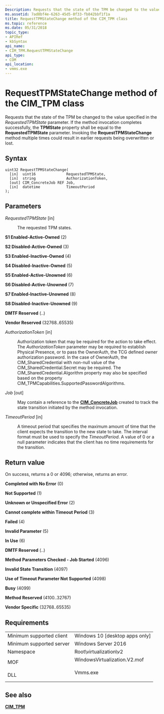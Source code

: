 ```yaml
---
Description: Requests that the state of the TPM be changed to the value specified in the RequestedTPMState parameter.
ms.assetid: 7ad8bf4e-6263-45d5-8f33-fb842bbf1f1a
title: RequestTPMStateChange method of the CIM_TPM class
ms.topic: reference
ms.date: 05/31/2018
topic_type: 
- APIRef
- kbSyntax
api_name: 
- CIM_TPM.RequestTPMStateChange
api_type: 
- COM
api_location: 
- vmms.exe
---
```


# RequestTPMStateChange method of the CIM\_TPM class

Requests that the state of the TPM be changed to the value specified in the *RequestedTPMState* parameter. If the method invocation completes successfully, the **TPMState** property shall be equal to the **RequestedTPMState** parameter. Invoking the **RequestTPMStateChange** method multiple times could result in earlier requests being overwritten or lost.

## Syntax


```mof
uint32 RequestTPMStateChange(
  [in]  uint16              RequestedTPMState,
  [in]  string              AuthorizationToken,
  [out] CIM_ConcreteJob REF Job,
  [in]  datetime            TimeoutPeriod
);
```



## Parameters

<dl> <dt>

*RequestedTPMState* \[in\]
</dt> <dd>

The requested TPM states.

<dt>

<span id="S1_Enabled-Active-Owned"></span><span id="s1_enabled-active-owned"></span><span id="S1_ENABLED-ACTIVE-OWNED"></span>

**S1 Enabled-Active-Owned** (2)


</dt> <dd></dd> <dt>

<span id="S2_Disabled-Active-Owned"></span><span id="s2_disabled-active-owned"></span><span id="S2_DISABLED-ACTIVE-OWNED"></span>

**S2 Disabled-Active-Owned** (3)


</dt> <dd></dd> <dt>

<span id="S3_Enabled-Inactive-Owned"></span><span id="s3_enabled-inactive-owned"></span><span id="S3_ENABLED-INACTIVE-OWNED"></span>

**S3 Enabled-Inactive-Owned** (4)


</dt> <dd></dd> <dt>

<span id="S4_Disabled-Inactive-Owned"></span><span id="s4_disabled-inactive-owned"></span><span id="S4_DISABLED-INACTIVE-OWNED"></span>

**S4 Disabled-Inactive-Owned** (5)


</dt> <dd></dd> <dt>

<span id="S5_Enabled-Active-Unowned"></span><span id="s5_enabled-active-unowned"></span><span id="S5_ENABLED-ACTIVE-UNOWNED"></span>

**S5 Enabled-Active-Unowned** (6)


</dt> <dd></dd> <dt>

<span id="S6_Disabled-Active-Unowned"></span><span id="s6_disabled-active-unowned"></span><span id="S6_DISABLED-ACTIVE-UNOWNED"></span>

**S6 Disabled-Active-Unowned** (7)


</dt> <dd></dd> <dt>

<span id="S7_Enabled-Inactive-Unowned"></span><span id="s7_enabled-inactive-unowned"></span><span id="S7_ENABLED-INACTIVE-UNOWNED"></span>

**S7 Enabled-Inactive-Unowned** (8)


</dt> <dd></dd> <dt>

<span id="S8_Disabled-Inactive-Unowned"></span><span id="s8_disabled-inactive-unowned"></span><span id="S8_DISABLED-INACTIVE-UNOWNED"></span>

**S8 Disabled-Inactive-Unowned** (9)


</dt> <dd></dd> <dt>

<span id="DMTF_Reserved"></span><span id="dmtf_reserved"></span><span id="DMTF_RESERVED"></span>

**DMTF Reserved** (..)


</dt> <dd></dd> <dt>

<span id="Vendor_Reserved"></span><span id="vendor_reserved"></span><span id="VENDOR_RESERVED"></span>

**Vendor Reserved** (32768..65535)


</dt> <dd></dd> </dl> </dd> <dt>

*AuthorizationToken* \[in\]
</dt> <dd>

Authorization token that may be required for the action to take effect. The *AuthorizationToken* parameter may be required to establish Physical Presence, or to pass the OwnerAuth, the TCG defined owner authorization password. In the case of OwnerAuth, the CIM\_SharedCredential with non-null value of the CIM\_SharedCredential.Secret may be required. The CIM\_SharedCredential.Algorithm property may also be specified based on the property CIM\_TPMCapabilities.SupportedPasswordAlgorithms.

</dd> <dt>

*Job* \[out\]
</dt> <dd>

May contain a reference to the [**CIM\_ConcreteJob**](cim-concretejob.md) created to track the state transition initiated by the method invocation.

</dd> <dt>

*TimeoutPeriod* \[in\]
</dt> <dd>

A timeout period that specifies the maximum amount of time that the client expects the transition to the new state to take. The interval format must be used to specify the *TimeoutPeriod*. A value of 0 or a null parameter indicates that the client has no time requirements for the transition.

</dd> </dl>

## Return value

On success, returns a 0 or 4096; otherwise, returns an error.

<dl> <dt>

**Completed with No Error** (0)
</dt> <dt>

**Not Supported** (1)
</dt> <dt>

**Unknown or Unspecified Error** (2)
</dt> <dt>

**Cannot complete within Timeout Period** (3)
</dt> <dt>

**Failed** (4)
</dt> <dt>

**Invalid Parameter** (5)
</dt> <dt>

**In Use** (6)
</dt> <dt>

**DMTF Reserved** (..)
</dt> <dt>

**Method Parameters Checked - Job Started** (4096)
</dt> <dt>

**Invalid State Transition** (4097)
</dt> <dt>

**Use of Timeout Parameter Not Supported** (4098)
</dt> <dt>

**Busy** (4099)
</dt> <dt>

**Method Reserved** (4100..32767)
</dt> <dt>

**Vendor Specific** (32768..65535)
</dt> </dl>

## Requirements



|                                     |                                                                                                         |
|-------------------------------------|---------------------------------------------------------------------------------------------------------|
| Minimum supported client<br/> | Windows 10 \[desktop apps only\]<br/>                                                             |
| Minimum supported server<br/> | Windows Server 2016<br/>                                                                          |
| Namespace<br/>                | Root\\virtualization\\v2<br/>                                                                     |
| MOF<br/>                      | <dl> <dt>WindowsVirtualization.V2.mof</dt> </dl> |
| DLL<br/>                      | <dl> <dt>Vmms.exe</dt> </dl>                     |



## See also

<dl> <dt>

[**CIM\_TPM**](cim-tpm.md)
</dt> </dl>

 

 




